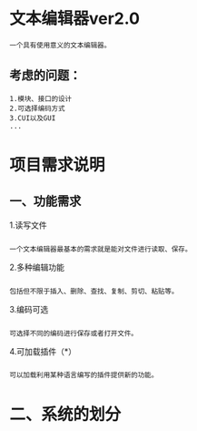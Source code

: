 文本编辑器ver2.0
===
    一个具有使用意义的文本编辑器。

考虑的问题：
---
    1.模块、接口的设计
    2.可选择编码方式
    3.CUI以及GUI
    ...

项目需求说明
===
一、功能需求
---
1.读写文件
###
    一个文本编辑器最基本的需求就是能对文件进行读取、保存。
2.多种编辑功能
###
    包括但不限于插入、删除、查找、复制、剪切、粘贴等。
3.编码可选
###
    可选择不同的编码进行保存或者打开文件。
4.可加载插件（*）
###
    可以加载利用某种语言编写的插件提供新的功能。

二、系统的划分
===
